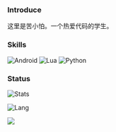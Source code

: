 ### Introduce

这里是苦小怕。一个热爱代码的学生。

### Skills

![Android](https://img.shields.io/badge/-Android-192133?&logo=Android&logoColor=white)
![Lua](https://img.shields.io/badge/-Lua-192133?&logo=Lua&logoColor=white)
![Python](https://img.shields.io/badge/-Python-192133?&logo=Python&logoColor=white)


### Status

![Stats](https://github-readme-stats.vercel.app/api?username=badmll&show_icons=true)    

![Lang](https://github-readme-stats.vercel.app/api/top-langs/?username=badmll)   

![](https://komarev.com/ghpvc/?username=badmll)
